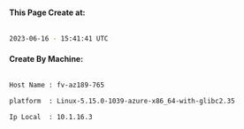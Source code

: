 
   
#### This Page Create at:

```bash

2023-06-16 - 15:41:41 UTC

```

#### Create By Machine:

```bash

Host Name : fv-az189-765

platform  : Linux-5.15.0-1039-azure-x86_64-with-glibc2.35

Ip Local  : 10.1.16.3

```

